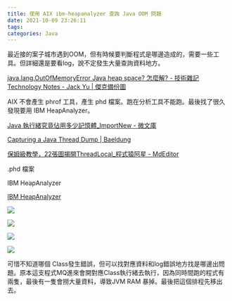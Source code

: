 ```yaml
---
title: 使用 AIX ibm-heapanalyzer 查詢 Java OOM 問題
date: 2021-10-09 23:26:11
tags:
categories: Java
---
```


最近接的案子城市遇到OOM，但有時候要判斷程式是哪邊造成的，需要一些工具。但詳細還是要看log，說不定發生大量查詢資料地方。

<!--more-->

[java.lang.OutOfMemoryError Java heap space? 怎麼解? - 技術雜記 Technology Notes - Jack Yu | 傑克](https://yu-jack.github.io/2020/02/24/java-oom/)[備份圖](https://i.imgur.com/VeD71Y2.png)


AIX 不會產生 phrof 工具，產生 phd 檔案。跑在分析工具不能跑。最後找了很久發現要用 IBM HeapAnalyzer。

[Java 執行緒究竟佔用多少記憶體_ImportNew - 微文庫](https://www.gushiciku.cn/dc_tw/201074884)

[Capturing a Java Thread Dump | Baeldung](https://www.baeldung.com/java-thread-dump)

[保姆級教學，22張圖揭開ThreadLocal_程式猿阿星 - MdEditor](https://www.gushiciku.cn/pl/gfP6/zh-tw)

.phd 檔案

IBM HeapAnalyzer

[IBM HeapAnalyzer](https://www.ibm.com/support/pages/ibm-heapanalyzer)

![](https://i.imgur.com/PVd7rhB.png)


![](https://i.imgur.com/v0czPEq.png)


![](https://i.imgur.com/FtJwJSZ.png)


![](https://i.imgur.com/11AOiZP.png)


可惜不知道哪個 Class發生錯誤，但可以找對應資料和log錯誤地方找是哪邊出問題。原本這支程式MQ進來會開對應Class執行緒去執行，因為同時間跑的程式有兩隻，最後有一隻會撈大量資料，導致JVM RAM 暴掉。最後把這個排程先移出去。